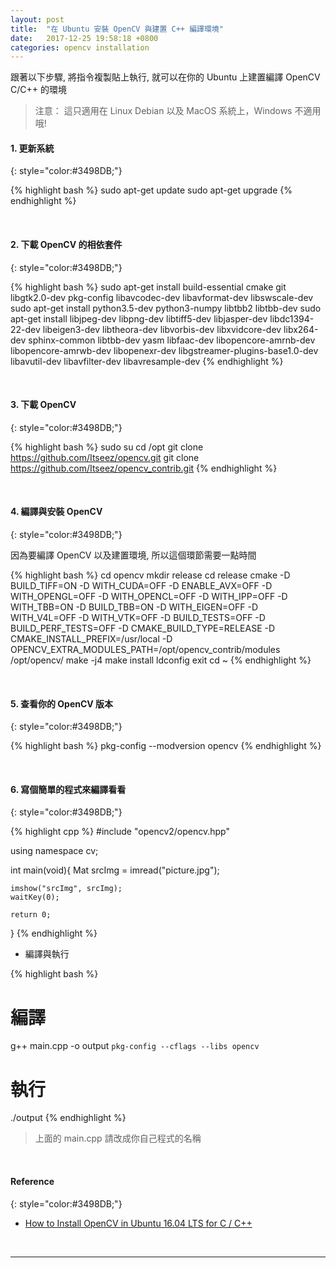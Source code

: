 ```yaml
---
layout: post
title:  "在 Ubuntu 安裝 OpenCV 與建置 C++ 編譯環境"
date:   2017-12-25 19:58:18 +0800
categories: opencv installation
---
```

跟著以下步驟, 將指令複製貼上執行, 就可以在你的 Ubuntu 上建置編譯 OpenCV C/C++ 的環境

> 注意： 這只適用在 Linux Debian 以及 MacOS 系統上，Windows 不適用哦!

#### 1. 更新系統
{: style="color:#3498DB;"}

{% highlight bash %}
sudo apt-get update
sudo apt-get upgrade
{% endhighlight %}

<br/>

#### 2. 下載 OpenCV 的相依套件
{: style="color:#3498DB;"}

{% highlight bash %}
sudo apt-get install build-essential cmake git libgtk2.0-dev pkg-config libavcodec-dev libavformat-dev libswscale-dev
sudo apt-get install python3.5-dev python3-numpy libtbb2 libtbb-dev
sudo apt-get install libjpeg-dev libpng-dev libtiff5-dev libjasper-dev libdc1394-22-dev libeigen3-dev libtheora-dev libvorbis-dev libxvidcore-dev libx264-dev sphinx-common libtbb-dev yasm libfaac-dev libopencore-amrnb-dev libopencore-amrwb-dev libopenexr-dev libgstreamer-plugins-base1.0-dev libavutil-dev libavfilter-dev libavresample-dev
{% endhighlight %}

<br/>

#### 3. 下載 OpenCV
{: style="color:#3498DB;"}

{% highlight bash %}
sudo su
cd /opt
git clone https://github.com/Itseez/opencv.git
git clone https://github.com/Itseez/opencv_contrib.git
{% endhighlight %}

<br/>

#### 4. 編譯與安裝 OpenCV
{: style="color:#3498DB;"}

因為要編譯 OpenCV 以及建置環境, 所以這個環節需要一點時間

{% highlight bash %}
cd opencv
mkdir release
cd release
cmake -D BUILD_TIFF=ON -D WITH_CUDA=OFF -D ENABLE_AVX=OFF -D WITH_OPENGL=OFF -D WITH_OPENCL=OFF -D WITH_IPP=OFF -D WITH_TBB=ON -D BUILD_TBB=ON -D WITH_EIGEN=OFF -D WITH_V4L=OFF -D WITH_VTK=OFF -D BUILD_TESTS=OFF -D BUILD_PERF_TESTS=OFF -D CMAKE_BUILD_TYPE=RELEASE -D CMAKE_INSTALL_PREFIX=/usr/local -D OPENCV_EXTRA_MODULES_PATH=/opt/opencv_contrib/modules /opt/opencv/
make -j4
make install
ldconfig
exit
cd ~
{% endhighlight %}

<br/>

#### 5. 查看你的 OpenCV 版本
{: style="color:#3498DB;"}

{% highlight bash %}
pkg-config --modversion opencv
{% endhighlight %}

<br/>

#### 6. 寫個簡單的程式來編譯看看
{: style="color:#3498DB;"}

{% highlight cpp %}
#include "opencv2/opencv.hpp"

using namespace cv;

int main(void){
    Mat srcImg = imread("picture.jpg");
    
    imshow("srcImg", srcImg);
    waitKey(0);
    
    return 0;
}
{% endhighlight %}

- 編譯與執行

{% highlight bash %}
# 編譯
g++ main.cpp -o output `pkg-config --cflags --libs opencv`

# 執行
./output
{% endhighlight %}

> 上面的 main.cpp 請改成你自己程式的名稱

<br/>

#### Reference
{: style="color:#3498DB;"}

- [How to Install OpenCV in Ubuntu 16.04 LTS for C / C++](http://www.codebind.com/cpp-tutorial/install-opencv-ubuntu-cpp/)

<br/>

---
